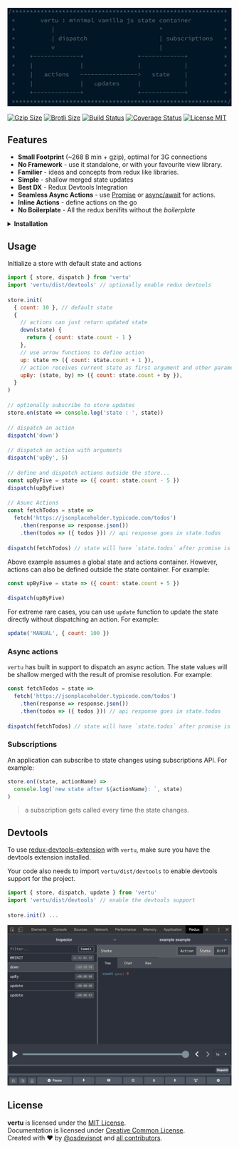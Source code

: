![](docs/vertu.png)

[![Gzip Size](https://img.badgesize.io/https://unpkg.com/vertu?compression=gzip)](https://unpkg.com/vertu)
[![Brotli Size](https://img.badgesize.io/https://unpkg.com/vertu?compression=brotli)](https://unpkg.com/vertu)
[![Build Status](https://travis-ci.org/osdevisnot/vertu.svg?branch=master)](https://travis-ci.org/osdevisnot/vertu)
[![Coverage Status](https://coveralls.io/repos/github/osdevisnot/vertu/badge.svg?branch=master)](https://coveralls.io/github/osdevisnot/vertu?branch=master)
[![License MIT](https://img.shields.io/badge/License-MIT-blue.svg)](https://opensource.org/licenses/MIT)

## Features

- **Small Footprint** (~268 B min + gzip), optimal for 3G connections
- **No Framework** - use it standalone, or with your favourite view library.
- **Familier** - ideas and concepts from redux like libraries.
- **Simple** - shallow merged state updates
- **Best DX** - Redux Devtools Integration
- **Seamless Async Actions** - use [Promise](https://developer.mozilla.org/en-US/docs/Web/JavaScript/Reference/Global_Objects/Promise) or [async/await](https://javascript.info/async-await) for actions.
- **Inline Actions** - define actions on the go
- **No Boilerplate** - All the redux benifits without the _boilerplate_

<details>
<summary><strong>Installation</strong></summary>

Install it from NPM:

```bash
yarn add vertu
```

then, use in your application with a module bundler like webpack or parcel:

```js
import { store, dispatch } from 'vertu'
```

Alternatively, you can grab a copy from UNPKG CDN:

```html
<script src="https://unpkg.com/vertu" />
```

Want a UMD build from UNPKG CDN?

```html
<script src="https://unpkg.com/vertu/vertu.js" />
```

</details>

## Usage

Initialize a store with default state and actions

```js
import { store, dispatch } from 'vertu'
import 'vertu/dist/devtools' // optionally enable redux devtools

store.init(
  { count: 10 }, // default state
  {
    // actions can just return updated state
    down(state) {
      return { count: state.count - 1 }
    },
    // use arrow functions to define action
    up: state => ({ count: state.count + 1 }),
    // action receives current state as first argument and other parameters next
    upBy: (state, by) => ({ count: state.count + by }),
  }
)

// optionally subscribe to store updates
store.on(state => console.log('state : ', state))

// dispatch an action
dispatch('down')

// dispatch an action with arguments
dispatch('upBy', 5)

// define and dispatch actions outside the store...
const upByFive = state => ({ count: state.count - 5 })
dispatch(upByFive)

// Asunc Actions
const fetchTodos = state =>
  fetch('https://jsonplaceholder.typicode.com/todos')
    .then(response => response.json())
    .then(todos => ({ todos })) // api response goes in state.todos

dispatch(fetchTodos) // state will have `state.todos` after promise is resolved
```

Above example assumes a global state and actions container. However, actions can also be defined outside the state container. For example:

```js
const upByFive = state => ({ count: state.count + 5 })

dispatch(upByFive)
```

For extreme rare cases, you can use `update` function to update the state directly without dispatching an action. For example:

```js
update('MANUAL', { count: 100 })
```

### Async actions

`vertu` has built in support to dispatch an async action. The state values will be shallow merged with the result of promise resolution. For example:

```js
const fetchTodos = state =>
  fetch('https://jsonplaceholder.typicode.com/todos')
    .then(response => response.json())
    .then(todos => ({ todos })) // api response goes in state.todos

dispatch(fetchTodos) // state will have `state.todos` after promise is resolved
```

### Subscriptions

An application can subscribe to state changes using subscriptions API. For example:

```js
store.on((state, actionName) =>
  console.log(`new state after ${actionName}: `, state)
)
```

> a subscription gets called every time the state changes.

## Devtools

To use [redux-devtools-extension](https://github.com/zalmoxisus/redux-devtools-extension) with `vertu`, make sure you have the devtools extension installed.

Your code also needs to import `vertu/dist/devtools` to enable devtools support for the project.

```js
import { store, dispatch, update } from 'vertu'
import 'vertu/dist/devtools' // enable the devtools support

store.init() ...
```

![](docs/devtools.png)

## License

**vertu** is licensed under the [MIT License](http://opensource.org/licenses/MIT).<br>
Documentation is licensed under [Creative Common License](http://creativecommons.org/licenses/by/4.0/).<br>
Created with ♥ by [@osdevisnot](https://github.com/osdevisnot) and [all contributors](https://github.com/vertu/graphs/contributors).
